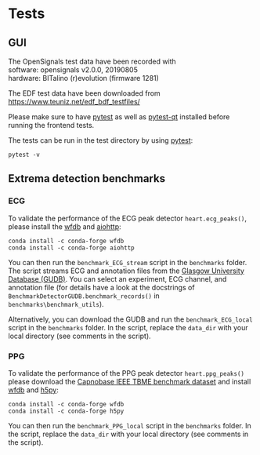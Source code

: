# Tests

## GUI
The OpenSignals test data have been recorded with<br/>
software: opensignals v2.0.0, 20190805<br/>
hardware: BITalino (r)evolution (firmware 1281)

The EDF test data have been downloaded from https://www.teuniz.net/edf_bdf_testfiles/

Please make sure to have [pytest](https://docs.pytest.org/en/latest/) as well as
[pytest-qt](https://pypi.org/project/pytest-qt/) installed before running the frontend tests.

The tests can be run in the test directory by using [pytest](https://docs.pytest.org/en/latest/):
```
pytest -v
```


## Extrema detection benchmarks

### ECG
To validate the performance of the ECG peak detector `heart.ecg_peaks()`, please install the [wfdb](https://github.com/MIT-LCP/wfdb-python) and [aiohttp](https://github.com/aio-libs/aiohttp):
```
conda install -c conda-forge wfdb
conda install -c conda-forge aiohttp
```

You can then run the `benchmark_ECG_stream` script in the `benchmarks` folder. The script streams ECG and annotation files from the [Glasgow University Database (GUDB)](http://researchdata.gla.ac.uk/716/).
You can select an experiment, ECG channel, and annotation file (for details have a look at the docstrings of `BenchmarkDetectorGUDB.benchmark_records()` in `benchmarks\benchmark_utils`).

Alternatively, you can download the GUDB and run the `benchmark_ECG_local` script in the `benchmarks` folder. In the script, replace the `data_dir` with your local directory (see comments in the script).

### PPG

To validate the performance of the PPG peak detector `heart.ppg_peaks()`
please download the [Capnobase IEEE TBME benchmark dataset](http://www.capnobase.org/index.php?id=857) and install [wfdb](https://github.com/MIT-LCP/wfdb-python) and [h5py](https://www.h5py.org/):
```
conda install -c conda-forge wfdb
conda install -c conda-forge h5py
```

You can then run the `benchmark_PPG_local` script in the `benchmarks` folder. In the script, replace the `data_dir` with your local directory (see comments in the script).